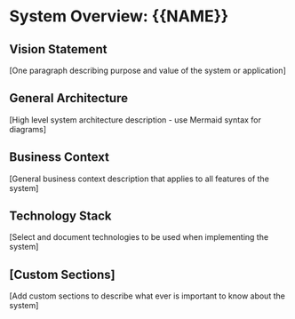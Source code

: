 <!--
SYSTEM OVERVIEW TEMPLATE

Purpose: Define high-level architecture and technology decisions
Usage: Document the overall system design before implementation

Placeholders:
- {{NAME}}: Will be replaced with the project name
-->

# System Overview: {{NAME}}

## Vision Statement
[One paragraph describing purpose and value of the system or application]

## General Architecture
[High level system architecture description - use Mermaid syntax for diagrams]

## Business Context
[General business context description that applies to all features of the system]

## Technology Stack
[Select and document technologies to be used when implementing the system]

## [Custom Sections]
[Add custom sections to describe what ever is important to know about the system]